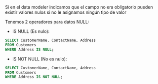 Si en el data modeler indicamos que el campo no era obligatorio pueden existir valores nulos si no le asignamos ningún tipo de valor 

Tenemos 2 operadores para datos NULL:
- IS NULL (Es nulo):
```sql
SELECT CustomerName, ContactName, Address  
FROM Customers  
WHERE Address IS NULL;
```
- IS NOT NULL (No es nulo):
```sql
SELECT CustomerName, ContactName, Address  
FROM Customers  
WHERE Address IS NOT NULL;
```
